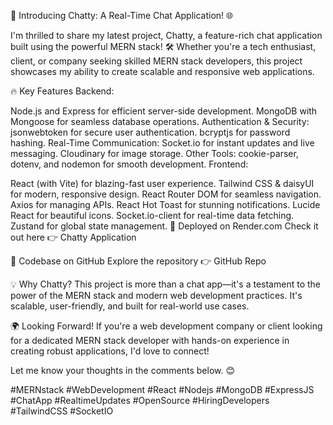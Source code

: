 🚀 Introducing Chatty: A Real-Time Chat Application! 🌐

I'm thrilled to share my latest project, Chatty, a feature-rich chat application built using the powerful MERN stack! 🛠️ Whether you're a tech enthusiast, client, or company seeking skilled MERN stack developers, this project showcases my ability to create scalable and responsive web applications.

🔥 Key Features
Backend:

Node.js and Express for efficient server-side development.
MongoDB with Mongoose for seamless database operations.
Authentication & Security:
jsonwebtoken for secure user authentication.
bcryptjs for password hashing.
Real-Time Communication:
Socket.io for instant updates and live messaging.
Cloudinary for image storage.
Other Tools: cookie-parser, dotenv, and nodemon for smooth development.
Frontend:

React (with Vite) for blazing-fast user experience.
Tailwind CSS & daisyUI for modern, responsive design.
React Router DOM for seamless navigation.
Axios for managing APIs.
React Hot Toast for stunning notifications.
Lucide React for beautiful icons.
Socket.io-client for real-time data fetching.
Zustand for global state management.
🌟 Deployed on Render.com
Check it out here 👉 Chatty Application

📂 Codebase on GitHub
Explore the repository 👉 GitHub Repo

💡 Why Chatty?
This project is more than a chat app—it's a testament to the power of the MERN stack and modern web development practices. It's scalable, user-friendly, and built for real-world use cases.

🌍 Looking Forward!
If you're a web development company or client looking for a dedicated MERN stack developer with hands-on experience in creating robust applications, I'd love to connect!

Let me know your thoughts in the comments below. 😊

#MERNstack #WebDevelopment #React #Nodejs #MongoDB #ExpressJS #ChatApp #RealtimeUpdates #OpenSource #HiringDevelopers #TailwindCSS #SocketIO
